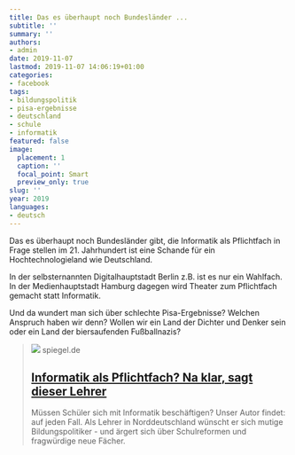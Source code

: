 ```yaml
---
title: Das es überhaupt noch Bundesländer ...
subtitle: ''
summary: ''
authors:
- admin
date: 2019-11-07
lastmod: 2019-11-07 14:06:19+01:00
categories:
- facebook
tags:
- bildungspolitik
- pisa-ergebnisse
- deutschland
- schule
- informatik
featured: false
image:
  placement: 1
  caption: ''
  focal_point: Smart
  preview_only: true
slug: ''
year: 2019
languages:
- deutsch
---
```


Das es überhaupt noch Bundesländer gibt, die Informatik als Pflichtfach in Frage stellen im 21. Jahrhundert ist eine Schande für ein Hochtechnologieland wie Deutschland. 

In der selbsternannten Digitalhauptstadt Berlin z.B. ist es nur ein Wahlfach. In der Medienhauptstadt Hamburg dagegen wird Theater zum Pflichtfach gemacht statt Informatik. 

Und da wundert man sich über schlechte Pisa-Ergebnisse? Welchen Anspruch haben wir denn? Wollen wir ein Land der Dichter und Denker sein oder ein Land der biersaufenden Fußballnazis?
> [![](https://cdn.prod.www.spiegel.de/images/e04f5197-0001-0004-0000-000001485644_w1200_r1.778_fpx42.67_fpy50.jpg)](https://www.spiegel.de/lebenundlernen/schule/lehrergestaendnis-warum-wir-informatik-als-pflichtfach-brauchen-a-1294827.html)
> spiegel.de
> ## [Informatik als Pflichtfach? Na klar, sagt dieser Lehrer](https://www.spiegel.de/lebenundlernen/schule/lehrergestaendnis-warum-wir-informatik-als-pflichtfach-brauchen-a-1294827.html)
>
>Müssen Schüler sich mit Informatik beschäftigen? Unser Autor findet: auf jeden Fall. Als Lehrer in Norddeutschland wünscht er sich mutige Bildungspolitiker - und ärgert sich über Schulreformen und fragwürdige neue Fächer.